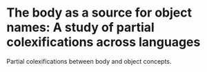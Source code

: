# The body as a source for object names: A study of partial colexifications across languages
Partial colexifications between body and object concepts.
